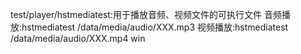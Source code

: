 test/player/hstmediatest:用于播放音频、视频文件的可执行文件
音频播放:hstmediatest /data/media/audio/XXX.mp3
视频播放:hstmediatest /data/media/audio/XXX.mp4 win